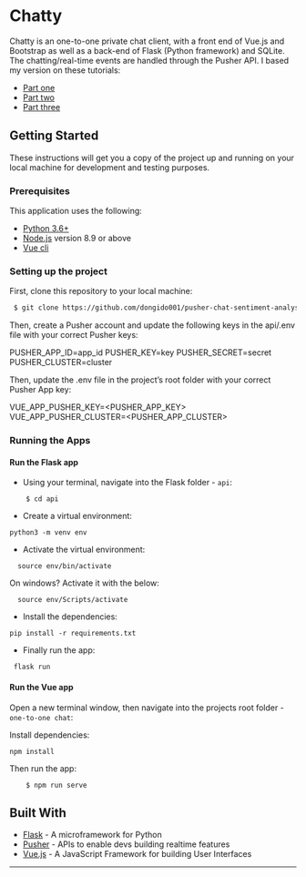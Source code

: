 # Chatty 

Chatty is an one-to-one private chat client, with a front end of Vue.js and Bootstrap as well as a back-end of Flask (Python framework) and SQLite. The chatting/real-time events are handled through the Pusher API.
I based my version on these tutorials:

 - [Part one](https://pusher.com/tutorials/chat-flask-vue-part-1)
 - [Part two](https://pusher.com/tutorials/chat-flask-vue-part-2)
 - [Part three](https://pusher.com/tutorials/chat-flask-vue-part-3)

## Getting Started

These instructions will get you a copy of the project up and running on your local machine for development and testing purposes.

### Prerequisites

This application uses the following:

- [Python 3.6+](https://www.python.org/)
- [Node.js](https://nodejs.org/) version 8.9 or above
- [Vue cli](https://cli.vuejs.org/guide/installation.html)

### Setting up the project

First, clone this repository to your local machine:

```sh
 $ git clone https://github.com/dongido001/pusher-chat-sentiment-analysis.git
```

Then, create a Pusher account and update the following keys in the api/.env file with your correct Pusher keys:

PUSHER_APP_ID=app_id
PUSHER_KEY=key
PUSHER_SECRET=secret
PUSHER_CLUSTER=cluster

Then, update the .env file in the project’s root folder with your correct Pusher App key:

VUE_APP_PUSHER_KEY=<PUSHER_APP_KEY>
VUE_APP_PUSHER_CLUSTER=<PUSHER_APP_CLUSTER>

### Running the Apps

#### Run the Flask app

- Using your terminal, navigate into the Flask folder - `api`:

```
    $ cd api
```

- Create a virtual environment:

```
python3 -m venv env
```

- Activate the virtual environment:

```
  source env/bin/activate
```

On windows? Activate it with the below:

```
  source env/Scripts/activate
```

- Install the dependencies:

```
pip install -r requirements.txt
```

- Finally run the app:

```
 flask run
```

#### Run the Vue app

Open a new terminal window, then navigate into the projects root folder - `one-to-one chat`:

Install dependencies:

```
npm install
```

Then run the app:

```
    $ npm run serve
```

## Built With

- [Flask](http://flask.pocoo.org/) - A microframework for Python
- [Pusher](https://pusher.com/) - APIs to enable devs building realtime features
- [Vue.js](https://vuejs.org/) - A JavaScript Framework for building User Interfaces

***
